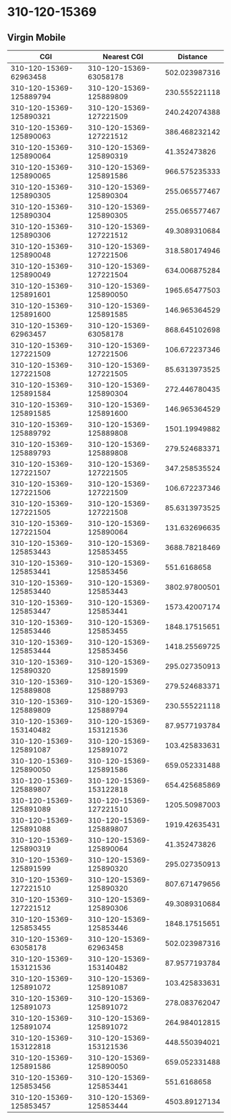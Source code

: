 # 310-120-15369
## Virgin Mobile


| CGI | Nearest CGI | Distance |
|-----|-------------|----------|
| 310-120-15369-62963458 | 310-120-15369-63058178 | 502.023987316 |
| 310-120-15369-125889794 | 310-120-15369-125889809 | 230.555221118 |
| 310-120-15369-125890321 | 310-120-15369-127221509 | 240.242074388 |
| 310-120-15369-125890063 | 310-120-15369-127221512 | 386.468232142 |
| 310-120-15369-125890064 | 310-120-15369-125890319 | 41.352473826 |
| 310-120-15369-125890065 | 310-120-15369-125891586 | 966.575235333 |
| 310-120-15369-125890305 | 310-120-15369-125890304 | 255.065577467 |
| 310-120-15369-125890304 | 310-120-15369-125890305 | 255.065577467 |
| 310-120-15369-125890306 | 310-120-15369-127221512 | 49.3089310684 |
| 310-120-15369-125890048 | 310-120-15369-127221506 | 318.580174946 |
| 310-120-15369-125890049 | 310-120-15369-127221504 | 634.006875284 |
| 310-120-15369-125891601 | 310-120-15369-125890050 | 1965.65477503 |
| 310-120-15369-125891600 | 310-120-15369-125891585 | 146.965364529 |
| 310-120-15369-62963457 | 310-120-15369-63058178 | 868.645102698 |
| 310-120-15369-127221509 | 310-120-15369-127221506 | 106.672237346 |
| 310-120-15369-127221508 | 310-120-15369-127221505 | 85.6313973525 |
| 310-120-15369-125891584 | 310-120-15369-125890304 | 272.446780435 |
| 310-120-15369-125891585 | 310-120-15369-125891600 | 146.965364529 |
| 310-120-15369-125889792 | 310-120-15369-125889808 | 1501.19949882 |
| 310-120-15369-125889793 | 310-120-15369-125889808 | 279.524683371 |
| 310-120-15369-127221507 | 310-120-15369-127221505 | 347.258535524 |
| 310-120-15369-127221506 | 310-120-15369-127221509 | 106.672237346 |
| 310-120-15369-127221505 | 310-120-15369-127221508 | 85.6313973525 |
| 310-120-15369-127221504 | 310-120-15369-125890064 | 131.632696635 |
| 310-120-15369-125853443 | 310-120-15369-125853455 | 3688.78218469 |
| 310-120-15369-125853441 | 310-120-15369-125853456 | 551.6168658 |
| 310-120-15369-125853440 | 310-120-15369-125853443 | 3802.97800501 |
| 310-120-15369-125853447 | 310-120-15369-125853441 | 1573.42007174 |
| 310-120-15369-125853446 | 310-120-15369-125853455 | 1848.17515651 |
| 310-120-15369-125853444 | 310-120-15369-125853456 | 1418.25569725 |
| 310-120-15369-125890320 | 310-120-15369-125891599 | 295.027350913 |
| 310-120-15369-125889808 | 310-120-15369-125889793 | 279.524683371 |
| 310-120-15369-125889809 | 310-120-15369-125889794 | 230.555221118 |
| 310-120-15369-153140482 | 310-120-15369-153121536 | 87.9577193784 |
| 310-120-15369-125891087 | 310-120-15369-125891072 | 103.425833631 |
| 310-120-15369-125890050 | 310-120-15369-125891586 | 659.052331488 |
| 310-120-15369-125889807 | 310-120-15369-153122818 | 654.425685869 |
| 310-120-15369-125891089 | 310-120-15369-127221510 | 1205.50987003 |
| 310-120-15369-125891088 | 310-120-15369-125889807 | 1919.42635431 |
| 310-120-15369-125890319 | 310-120-15369-125890064 | 41.352473826 |
| 310-120-15369-125891599 | 310-120-15369-125890320 | 295.027350913 |
| 310-120-15369-127221510 | 310-120-15369-125890320 | 807.671479656 |
| 310-120-15369-127221512 | 310-120-15369-125890306 | 49.3089310684 |
| 310-120-15369-125853455 | 310-120-15369-125853446 | 1848.17515651 |
| 310-120-15369-63058178 | 310-120-15369-62963458 | 502.023987316 |
| 310-120-15369-153121536 | 310-120-15369-153140482 | 87.9577193784 |
| 310-120-15369-125891072 | 310-120-15369-125891087 | 103.425833631 |
| 310-120-15369-125891073 | 310-120-15369-125891072 | 278.083762047 |
| 310-120-15369-125891074 | 310-120-15369-125891072 | 264.984012815 |
| 310-120-15369-153122818 | 310-120-15369-153121536 | 448.550394021 |
| 310-120-15369-125891586 | 310-120-15369-125890050 | 659.052331488 |
| 310-120-15369-125853456 | 310-120-15369-125853441 | 551.6168658 |
| 310-120-15369-125853457 | 310-120-15369-125853444 | 4503.89127134 |
